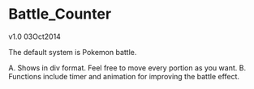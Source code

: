 Battle_Counter 
==============
v1.0    03Oct2014

The default system is Pokemon battle. 

A. Shows in div format. Feel free to move every portion as you want.
B. Functions include timer and animation for improving the battle effect.
